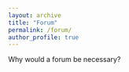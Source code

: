 ```yaml
---
layout: archive
title: "Forum"
permalink: /forum/
author_profile: true
---
```


Why would a forum be necessary?
